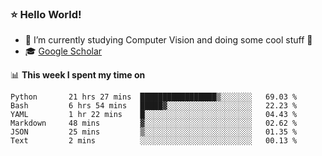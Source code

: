 ### ⭐️ Hello World!

<!--
**hologerry/hologerry** is a ✨ _special_ ✨ repository because its `README.md` (this file) appears on your GitHub profile.

Here are some ideas to get you started:

- 🔭 I’m currently working and studying on Computer Vision
- 🌱 I’m currently learning at Peking University
- 💬 Ask me about 
- 📫 How to reach me: E-mail
- 😄 Pronouns: he/his
- ⚡ Fun fact: Music is the Power
-->


- 🔭 I’m currently studying Computer Vision and doing some cool stuff 🤖
- 🎓 [Google Scholar](https://scholar.google.com/citations?user=3ykqW9wAAAAJ&hl=en)


📊 **This week I spent my time on**

<!--START_SECTION:waka-->

```text
Python       21 hrs 27 mins  █████████████████▒░░░░░░░   69.03 %
Bash         6 hrs 54 mins   █████▓░░░░░░░░░░░░░░░░░░░   22.23 %
YAML         1 hr 22 mins    █░░░░░░░░░░░░░░░░░░░░░░░░   04.43 %
Markdown     48 mins         ▓░░░░░░░░░░░░░░░░░░░░░░░░   02.62 %
JSON         25 mins         ▒░░░░░░░░░░░░░░░░░░░░░░░░   01.35 %
Text         2 mins          ░░░░░░░░░░░░░░░░░░░░░░░░░   00.13 %
```

<!--END_SECTION:waka-->
